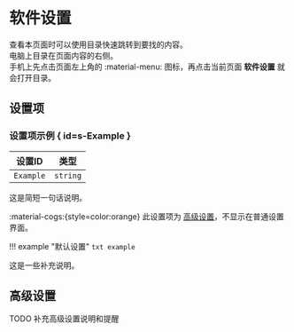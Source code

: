 # 软件设置

查看本页面时可以使用目录快速跳转到要找的内容。  
电脑上目录在页面内容的右侧。  
手机上先点击页面左上角的 :material-menu: 图标，再点击当前页面 **软件设置** 就会打开目录。

## 设置项

### 设置项示例 { id=s-Example }

| 设置ID | 类型 |
| ------ | ---- |
| `Example` | `string` |

这是简短一句话说明。

:material-cogs:{style=color:orange} 此设置项为 [高级设置](#高级设置)，不显示在普通设置界面。

!!! example "默认设置"
    ```txt
    example
    ```

这是一些补充说明。

## 高级设置

TODO 补充高级设置说明和提醒
